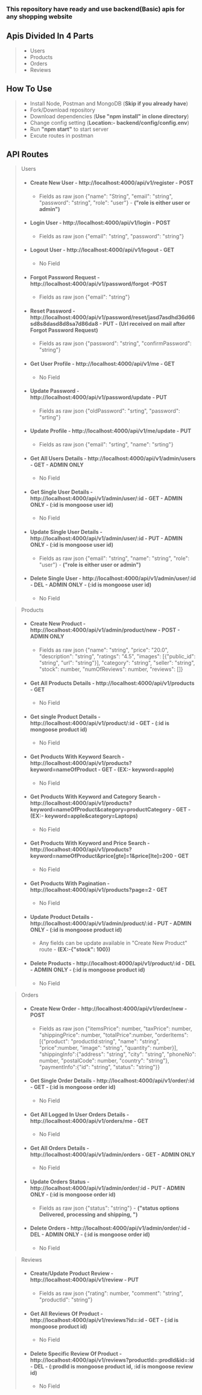 ### **This repository have ready and use backend(Basic) apis for any shopping website**

## Apis Divided In 4 Parts
> * Users
> * Products
> * Orders
> * Reviews

## How To Use
> * Install Node, Postman and MongoDB (**Skip if you already have**)
> * Fork/Download repository
> * Download dependencies (**Use "npm install" in clone directory**)
> * Change config setting (**Location:- backend/config/config.env**)
> * Run **"npm start"** to start server
> * Excute routes in postman

## API Routes
> Users
> * #### Create New User - http://localhost:4000/api/v1/register - POST
>   * Fields as raw json {"name": "String", "email": "string", "password": "string", "role": "user"} - **("role is either user or admin")**
> * #### Login User - http://localhost:4000/api/v1/login - POST
>   * Fields as raw json {"email": "string", "password": "string"}
> * #### Logout User - http://localhost:4000/api/v1/logout - GET
>   * No Field
> * #### Forgot Password Request - http://localhost:4000/api/v1/password/forgot -POST
>   * Fields as raw json {"email": "string"}
> * #### Reset Password - http://localhost:4000/api/v1/password/reset/jasd7asdhd36d66sd8s8dasd8d8sa7d86da8 - PUT - **(Url received on mail after Forgot Password Request)**
>   * Fields as raw json {"password": "string", "confirmPassword": "string"}
> * #### Get User Profile - http://localhost:4000/api/v1/me - GET
>   * No Field
> * #### Update Password - http://localhost:4000/api/v1/password/update - PUT
>   * Fields as raw json {"oldPassword": "srting", "password": "srting"}
> * #### Update Profile - http://localhost:4000/api/v1/me/update - PUT
>   * Fields as raw json {"email": "srting", "name": "srting"}
> * #### Get All Users Details - http://localhost:4000/api/v1/admin/users - GET - ADMIN ONLY
>   * No Field
> * #### Get Single User Details - http://localhost:4000/api/v1/admin/user/:id - GET - ADMIN ONLY - **(:id is mongoose user id)**
>   * No Field
> * #### Update Single User Details - http://localhost:4000/api/v1/admin/user/:id - PUT - ADMIN ONLY - **(:id is mongoose user id)**
>   * Fields as raw json {"email": "string", "name": "string", "role": "user"} - **("role is either user or admin")**
> * #### Delete Single User - http://localhost:4000/api/v1/admin/user/:id - DEL - ADMIN ONLY - **(:id is mongoose user id)**
>   * No Field


> Products
> * #### Create New Product - http://localhost:4000/api/v1/admin/product/new - POST - ADMIN ONLY
>   * Fields as raw json {"name": "string", "price": "20.0", "description": "string", "ratings": "4.5", "images": [{"public_id": "string", "url": "string"}], "category": "string", "seller": "string", "stock": number, "numOfReviews": number, "reviews": []}
> * #### Get All Products Details - http://localhost:4000/api/v1/products - GET
>   * No Field
> * #### Get single Product Details - http://localhost:4000/api/v1/product/:id - GET - **(:id is mongoose product id)**
>   * No Field
> * #### Get Products With Keyword Search - http://localhost:4000/api/v1/products?keyword=nameOfProduct - GET - (EX:- keyword=apple)
>   * No Field
> * #### Get Products With Keyword and Category Search - http://localhost:4000/api/v1/products?keyword=nameOfProduct&category=productCategory - GET - (EX:- keyword=apple&category=Laptops)
>   * No Field
> * #### Get Products With Keyword and Price Search - http://localhost:4000/api/v1/products?keyword=nameOfProduct&price[gte]=1&price[lte]=200 - GET
>   * No Field
> * #### Get Products With Pagination - http://localhost:4000/api/v1/products?page=2 - GET
>   * No Field
> * #### Update Product Details - http://localhost:4000/api/v1/admin/product/:id - PUT - ADMIN ONLY - **(:id is mongoose product id)**
>   * Any fields can be update available in "Create New Product" route - **(EX:-{"stock": 100})**
> * #### Delete Products - http://localhost:4000/api/v1/product/:id - DEL - ADMIN ONLY - **(:id is mongoose product id)** 
>   * No Field


> Orders
> * #### Create New Order - http://localhost:4000/api/v1/order/new - POST
>   * Fields as raw json {"itemsPrice": number, "taxPrice": number, "shippingPrice": number, "totalPrice":number, "orderItems": [{"product": "productId:string", "name": "string", "price":number, "image": "string", "quantity": number}], "shippingInfo":{"address": "string", "city": "string", "phoneNo": number, "postalCode": number, "country": "string"}, "paymentInfo":{"id": "string", "status": "string"}}
> * #### Get Single Order Details - http://localhost:4000/api/v1/order/:id - GET - **(:id is mongoose order id)**
>   * No Field
> * #### Get All Logged In User Orders Details - http://localhost:4000/api/v1/orders/me - GET
>   * No Field
> * #### Get All Orders Details - http://localhost:4000/api/v1/admin/orders - GET - ADMIN ONLY
>   * No Field
> * #### Update Orders Status - http://localhost:4000/api/v1/admin/order/:id - PUT - ADMIN ONLY - **(:id is mongoose order id)**
>   * Fields as raw json {"status": "string"} - **("status options Delivered, processing and shipping, ")**
> * #### Delete Orders - http://localhost:4000/api/v1/admin/order/:id - DEL - ADMIN ONLY - **(:id is mongoose order id)**
>   * No Field


> Reviews
> * #### Create/Update Product Review - http://localhost:4000/api/v1/review - PUT
>   * Fields as raw json {"rating": number, "comment": "string", "productId": "string"}
> * #### Get All Reviews Of Product - http://localhost:4000/api/v1/reviews?id=:id - GET - **(:id is mongoose product id)**
>   * No Field
> * #### Delete Specific Review Of Product - http://localhost:4000/api/v1/reviews?productId=:prodId&id=:id - DEL - **(:prodId is mongoose product id, :id is mongoose review id)**
>   * No Field
